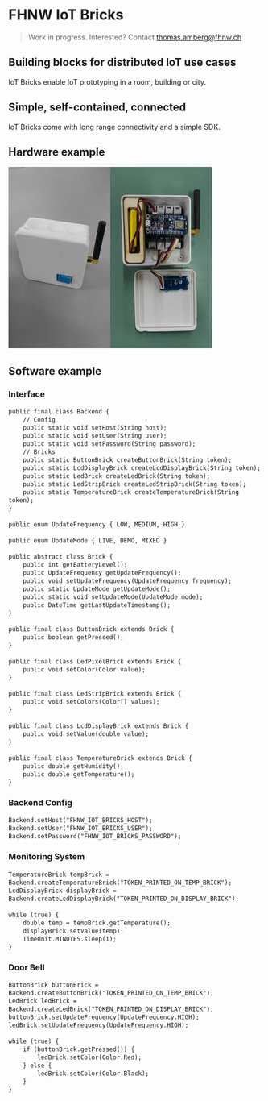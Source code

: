 # FHNW IoT Bricks
> Work in progress. Interested? Contact thomas.amberg@fhnw.ch
## Building blocks for distributed IoT use cases
IoT Bricks enable IoT prototyping in a room, building or city.
## Simple, self-contained, connected
IoT Bricks come with long range connectivity and a simple SDK.
## Hardware example
<img src="IoTBrickTemperature.jpg"/>

## Software example
### Interface
```
public final class Backend {
    // Config
    public static void setHost(String host);
    public static void setUser(String user);
    public static void setPassword(String password);
    // Bricks
    public static ButtonBrick createButtonBrick(String token);
    public static LcdDisplayBrick createLcdDisplayBrick(String token);
    public static LedBrick createLedBrick(String token);
    public static LedStripBrick createLedStripBrick(String token);
    public static TemperatureBrick createTemperatureBrick(String token);
}

public enum UpdateFrequency { LOW, MEDIUM, HIGH }

public enum UpdateMode { LIVE, DEMO, MIXED }
 
public abstract class Brick {
    public int getBatteryLevel();
    public UpdateFrequency getUpdateFrequency();
    public void setUpdateFrequency(UpdateFrequency frequency);
    public static UpdateMode getUpdateMode();
    public static void setUpdateMode(UpdateMode mode);
    public DateTime getLastUpdateTimestamp();
}

public final class ButtonBrick extends Brick {
    public boolean getPressed();
}

public final class LedPixelBrick extends Brick {
    public void setColor(Color value);
}

public final class LedStripBrick extends Brick {
    public void setColors(Color[] values);
}

public final class LcdDisplayBrick extends Brick {
    public void setValue(double value);
}

public final class TemperatureBrick extends Brick {
    public double getHumidity();
    public double getTemperature();
}
```
### Backend Config
```
Backend.setHost("FHNW_IOT_BRICKS_HOST");
Backend.setUser("FHNW_IOT_BRICKS_USER");
Backend.setPassword("FHNW_IOT_BRICKS_PASSWORD");
```
### Monitoring System
```
TemperatureBrick tempBrick = Backend.createTemperatureBrick("TOKEN_PRINTED_ON_TEMP_BRICK");
LcdDisplayBrick displayBrick = Backend.createLcdDisplayBrick("TOKEN_PRINTED_ON_DISPLAY_BRICK");

while (true) {
    double temp = tempBrick.getTemperature();
    displayBrick.setValue(temp);
    TimeUnit.MINUTES.sleep(1);
}
```

### Door Bell
```
ButtonBrick buttonBrick = Backend.createButtonBrick("TOKEN_PRINTED_ON_TEMP_BRICK");
LedBrick ledBrick = Backend.createLedBrick("TOKEN_PRINTED_ON_DISPLAY_BRICK");
buttonBrick.setUpdateFrequency(UpdateFrequency.HIGH);
ledBrick.setUpdateFrequency(UpdateFrequency.HIGH);

while (true) {
    if (buttonBrick.getPressed()) {
        ledBrick.setColor(Color.Red);
    } else {
        ledBrick.setColor(Color.Black);
    }
}
```
